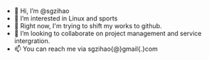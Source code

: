 - 👋 Hi, I’m @sgzihao
- 👀 I’m interested in Linux and sports
- 🌱 Right now, I'm trying to shift my works to github.
- 💞️ I’m looking to collaborate on project management and service intergration.
- 📫 You can reach me via sgzihao{@}gmail{.}com

<!---
sgzihao/sgzihao is a ✨ special ✨ repository because its `README.md` (this file) appears on your GitHub profile.
You can click the Preview link to take a look at your changes.
--->
